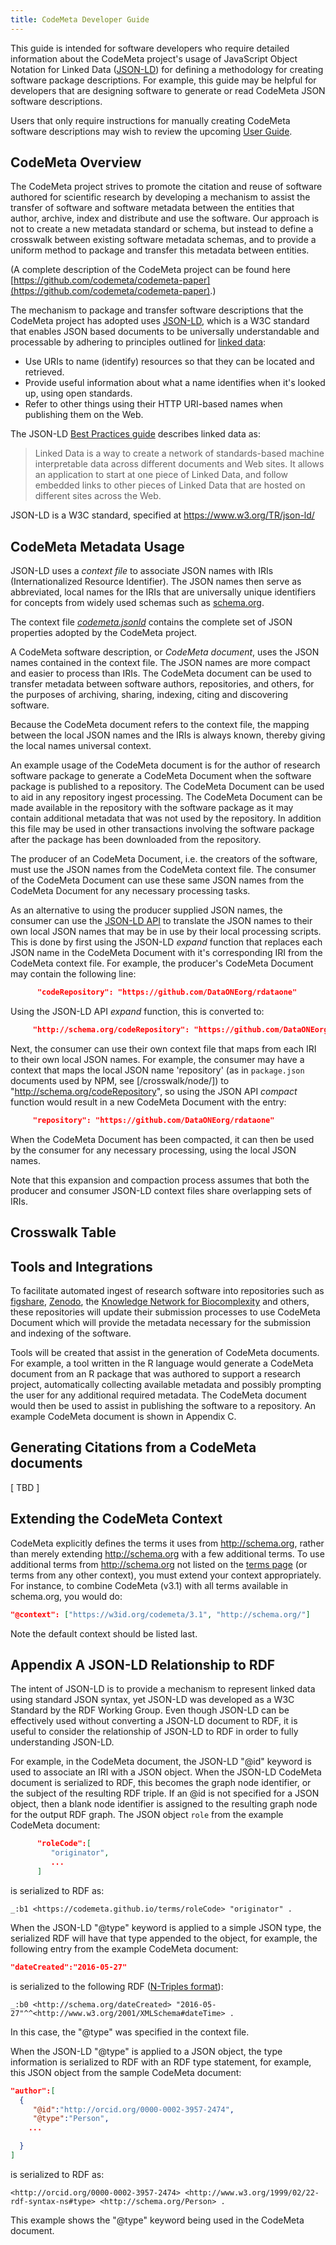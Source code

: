 ```yaml
---
title: CodeMeta Developer Guide
---
```


This guide is intended for software developers who require detailed information about the CodeMeta project's
usage of JavaScript Object Notation for Linked Data ([JSON-LD](http://json-ld.org/)) for defining a
methodology for creating software package descriptions. For example, this guide may be helpful for developers that are
designing software to generate or read CodeMeta JSON software descriptions.

Users that only require instructions for manually creating CodeMeta software descriptions may wish to
review the upcoming [User Guide](/user-guide/).

## CodeMeta Overview

The CodeMeta project strives to promote the citation and reuse of software authored for scientific research by developing a mechanism to assist the transfer of software and software metadata between the entities that author, archive, index and distribute and use the software. Our approach is not to create a new metadata standard or schema, but instead to define a crosswalk between existing software metadata schemas, and to provide a uniform method to package and transfer this metadata between entities.

(A complete description of the CodeMeta project can be found here [https://github.com/codemeta/codemeta-paper](https://github.com/codemeta/codemeta-paper).)

The mechanism to package and transfer software descriptions that the CodeMeta project has adopted uses [JSON-LD](http://json-ld.org/),
which is a W3C standard that enables JSON based documents to be universally understandable and processable
by adhering to principles outlined for [linked data](https://en.wikipedia.org/wiki/Linked_data):

- Use URIs to name (identify) resources so that they can be located and retrieved.
- Provide useful information about what a name identifies when it's looked up, using open standards.
- Refer to other things using their HTTP URI-based names when publishing them on the Web.

The JSON-LD [Best Practices guide](http://json-ld.org/spec/latest/json-ld-api-best-practices/) describes linked data as:

> Linked Data is a way to create a network of standards-based machine interpretable data
> across different documents and Web sites. It allows an application to start at one piece of Linked
> Data, and follow embedded links to other pieces of Linked Data that are hosted on different
> sites across the Web.

JSON-LD is a W3C standard, specified at https://www.w3.org/TR/json-ld/

## CodeMeta Metadata Usage

JSON-LD uses a *context file* to associate JSON names with IRIs (Internationalized Resource Identifier).  The JSON names then serve as abbreviated, local names for the IRIs that are universally unique identifiers for concepts from widely used schemas such as [schema.org](http://schema.org).

The context file [*codemeta.jsonld*](https://raw.githubusercontent.com/codemeta/codemeta/master/codemeta.jsonld) contains the complete set of JSON properties adopted by the CodeMeta project.

A CodeMeta software description, or *CodeMeta document*, uses the JSON names contained in the context file. The JSON names are more compact and easier to process than IRIs. The CodeMeta document can be used to transfer metadata between software authors, repositories, and others, for the purposes of archiving, sharing, indexing, citing and discovering software.

Because the CodeMeta document refers to the context file, the mapping between the local JSON names and the
IRIs is always known, thereby giving the local names universal context.

An example usage of the CodeMeta document is for the author of research software package to generate a CodeMeta Document when the software package is published to a repository. The CodeMeta Document can be used to aid in any repository ingest processing. The CodeMeta Document can be made available in the repository with the software package as it may contain additional metadata that was not used by the repository. In addition this file may be used in other transactions involving the software package after the package has been downloaded from the repository.

The producer of an CodeMeta Document, i.e. the creators of the software, must use the JSON names from the CodeMeta context file. The consumer of the CodeMeta Document can use these same JSON names from the CodeMeta Document for any necessary processing tasks.

As an alternative to using the producer supplied JSON names, the consumer can use the [JSON-LD API](https://www.w3.org/TR/json-ld-api/) to translate the JSON names to their own local JSON names that may be in use by their local processing scripts. This is done by first using the JSON-LD *expand* function that replaces each JSON name in the CodeMeta Document with it's corresponding IRI from the CodeMeta context file. For example, the producer's CodeMeta Document may contain the following line:

```json
      "codeRepository": "https://github.com/DataONEorg/rdataone"
```

Using the JSON-LD API *expand* function, this is converted to:

```json
     "http://schema.org/codeRepository": "https://github.com/DataONEorg/rdataone"
```

Next, the consumer can use their own context file that maps from each IRI to their own local JSON names. For example, the consumer may have a context that maps the local JSON name 'repository' (as in `package.json` documents used by NPM, see [/crosswalk/node/]) to "http://schema.org/codeRepository", so using the JSON API *compact* function would result in a new CodeMeta Document with the entry:

```json
     "repository": "https://github.com/DataONEorg/rdataone"
```

When the CodeMeta Document has been compacted, it can then be used by the consumer for any necessary processing, using the local JSON names.

Note that this expansion and compaction process assumes that both the producer and consumer JSON-LD context files share overlapping sets of IRIs.

## Crosswalk Table

## Tools and Integrations

To facilitate automated ingest of research software into repositories such as [figshare](https://figshare.com/), [Zenodo](https://zenodo.org/), the [Knowledge Network for Biocomplexity](https://knb.ecoinformatics.org/) and others, these repositories will update
their submission processes to use CodeMeta Document which will provide the metadata necessary for the submission and indexing of the software.  

Tools will be created that assist in the generation of CodeMeta documents. For example, a tool written in the R language would generate a CodeMeta document from an R package that was authored to support a research project, automatically collecting available metadata and possibly prompting the user for any additional required metadata. The CodeMeta document would then be used to assist in publishing the software to a repository. An example CodeMeta document is shown in Appendix C.

## Generating Citations from a CodeMeta documents

[ TBD ]

## Extending the CodeMeta Context

CodeMeta explicitly defines the terms it uses from <http://schema.org>, rather than merely extending <http://schema.org> with a few additional terms.  To use additional terms from <http://schema.org> not listed on the [terms page](/terms/) (or terms from any other context), you must extend your context appropriately.  For instance, to combine CodeMeta (v3.1) with all terms available in schema.org, you would do:

```json
"@context": ["https://w3id.org/codemeta/3.1", "http://schema.org/"]
```

Note the default context should be listed last.  

## Appendix A JSON-LD Relationship to RDF

The intent of JSON-LD is to provide a mechanism to represent linked data using standard JSON syntax, yet JSON-LD was developed as a W3C Standard by the RDF Working Group. Even though JSON-LD can be effectively used without converting a JSON-LD document to RDF, it is useful to consider the relationship of JSON-LD to RDF in order to fully understanding JSON-LD.

For example, in the CodeMeta document, the JSON-LD "@id" keyword is used to associate an IRI with a JSON object. When the JSON-LD CodeMeta document is serialized to RDF, this becomes the graph node identifier, or the subject of the resulting RDF triple. If an @id is not specified for a JSON object, then a blank node identifier is assigned to the resulting graph node for the output RDF graph. The JSON object `role` from the example
CodeMeta document:

```json
      "roleCode":[
         "originator",
         ...
      ]
```

is serialized to RDF as:

```n3
_:b1 <https://codemeta.github.io/terms/roleCode> "originator" .
```

When the JSON-LD "@type" keyword is applied to a simple JSON type, the serialized RDF will have that type appended to the object, for example, the following entry from the example CodeMeta document:

```json
"dateCreated":"2016-05-27"
```

is serialized to the following RDF ([N-Triples format](https://www.w3.org/TR/n-triples/)):

```n3
_:b0 <http://schema.org/dateCreated> "2016-05-27"^^<http://www.w3.org/2001/XMLSchema#dateTime> .
```

In this case, the "@type" was specified in the context file.

When the JSON-LD "@type" is applied to a JSON object, the type information is serialized to RDF with
an RDF type statement, for example, this JSON object from the sample CodeMeta document:

```json
"author":[
  {
     "@id":"http://orcid.org/0000-0002-3957-2474",
     "@type":"Person",
    ...

  }
]
```

is serialized to RDF as:

```n3
<http://orcid.org/0000-0002-3957-2474> <http://www.w3.org/1999/02/22-rdf-syntax-ns#type> <http://schema.org/Person> .

```

This example shows the "@type" keyword being used in the CodeMeta document.
